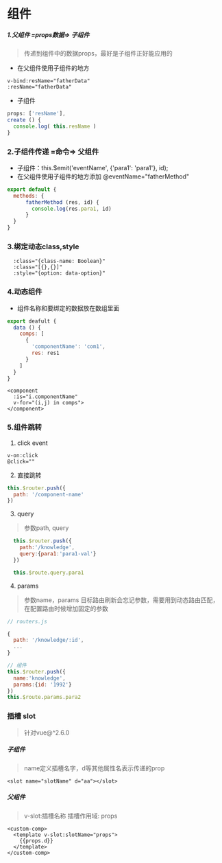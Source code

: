 # 组件

##### 1.父组件 =props数据=> 子组件
> 传递到组件中的数据props，最好是子组件正好能应用的

- 在父组件使用子组件的地方
```
v-bind:resName="fatherData"
:resName="fatherData"
```

- 子组件
```js
props: ['resName'],
create () {
  console.log( this.resName )
}
```

### 2.子组件传递 =命令=> 父组件
- 子组件：this.$emit('eventName', {'para1': 'para1'}, id);
- 在父组件使用子组件的地方添加 @eventName="fatherMethod"
```js
export default {
  methods: {
      fatherMethod (res, id) {
        console.log(res.para1, id)
      }
  }
}
```

### 3.绑定动态class,style
```
  :class="{class-name: Boolean}"
  :class="[{},{}]"
  :style="{option: data-option}"
```

### 4.动态组件
- 组件名称和要绑定的数据放在数组里面
```js
export deafult {
  data () {
    comps: [
      {
        'componentName': 'com1',
        res: res1
      }
    ]
  }
}
```
```
<component
  :is="i.componentName"
  v-for="(i,j) in comps">
</component>
```

### 5.组件跳转
1. click event
```
v-on:click
@click=""
```

2. 直接跳转
```js
this.$router.push({
  path: '/component-name'
})
```

3. query
> 参数path, query
```js
  this.$router.push({
    path:'/knowledge',
    query:{para1:'para1-val'}
  })

  this.$route.query.para1
```

4. params
> 参数name，params
> 目标路由刷新会忘记参数，需要用到动态路由匹配，在配置路由时候增加固定的参数

  ```js
  // routers.js

  {
    path: '/knowledge/:id',
    ...
  }

  // 组件
  this.$router.push({
    name:'knowledge',
    params:{id: '1992'}
  })
  this.$route.params.para2
  ```

### 插槽 slot
> 针对vue@^2.6.0

##### 子组件
> name定义插槽名字，d等其他属性名表示传递的prop

```
<slot name="slotName" d="aa"></slot>
```

##### 父组件
> v-slot:插槽名称 插槽作用域: props

```
<custom-comp>
  <template v-slot:slotName="props">
    {{props.d}}
  </template>
</custom-comp>
```
